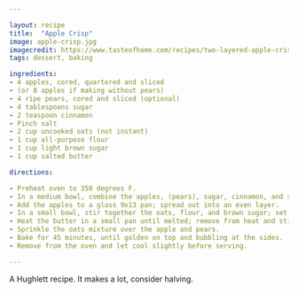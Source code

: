 ```yaml
---

layout: recipe
title:  "Apple Crisp"
image: apple-crisp.jpg
imagecredit: https://www.tasteofhome.com/recipes/two-layered-apple-crisp/
tags: dessert, baking

ingredients:
- 4 apples, cored, quartered and sliced 
- (or 8 apples if making without pears)
- 4 ripe pears, cored and sliced (optional)
- 4 tablespoons sugar
- 2 teaspoon cinnamon
- Pinch salt
- 2 cup uncooked oats (not instant)
- 1 cup all-purpose flour
- 1 cup light brown sugar
- 1 cup salted butter

directions:

- Preheat oven to 350 degrees F.
- In a medium bowl, combine the apples, (pears), sugar, cinnamon, and salt; toss until well combined.
- Add the apples to a glass 9x13 pan; spread out into an even layer.
- In a small bowl, stir together the oats, flour, and brown sugar; set aside.
- Heat the butter in a small pan until melted; remove from heat and stir into the oats mixture until well combined.
- Sprinkle the oats mixture over the apple and pears.
- Bake for 45 minutes, until golden on top and bubbling at the sides.
- Remove from the oven and let cool slightly before serving.

---
```


A Hughlett recipe. It makes a lot, consider halving.
